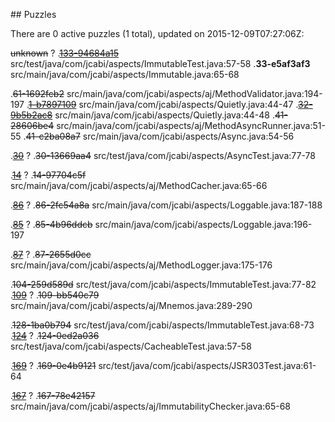 <md xmlns="http://www.w3.org/1999/xhtml" etag="28-puzzles-xsd/init.xsl">## Puzzles

There are 0 active puzzles (1 total), updated on 2015-12-09T07:27:06Z:

<del>unknown</del> ?
.[<del>133-94684a15</del>](https://github.com/jcabi/jcabi-aspects/issues/33) src/test/java/com/jcabi/aspects/ImmutableTest.java:57-58
.**33-e5af3af3** src/main/java/com/jcabi/aspects/Immutable.java:65-68

.<del>61-1692fcb2</del> src/main/java/com/jcabi/aspects/aj/MethodValidator.java:194-197
.[<del>1-b7897109</del>](https://github.com/jcabi/jcabi-aspects/issues/32) src/main/java/com/jcabi/aspects/Quietly.java:44-47
.[<del>32-9b5b2ac8</del>](https://github.com/jcabi/jcabi-aspects/issues/41) src/main/java/com/jcabi/aspects/Quietly.java:44-48
.<del>41-28606be4</del> src/main/java/com/jcabi/aspects/aj/MethodAsyncRunner.java:51-55
.<del>41-c2ba08a7</del> src/main/java/com/jcabi/aspects/Async.java:54-56


.[<del>30</del>](https://github.com/jcabi/jcabi-aspects/issues/30) ?
.<del>30-13669aa4</del> src/test/java/com/jcabi/aspects/AsyncTest.java:77-78

.[<del>14</del>](https://github.com/jcabi/jcabi-aspects/issues/14) ?
.<del>14-97704c5f</del> src/main/java/com/jcabi/aspects/aj/MethodCacher.java:65-66

.[<del>86</del>](https://github.com/jcabi/jcabi-aspects/issues/86) ?
.<del>86-2fc54a8a</del> src/main/java/com/jcabi/aspects/Loggable.java:187-188

.[<del>85</del>](https://github.com/jcabi/jcabi-aspects/issues/85) ?
.<del>85-4b96ddcb</del> src/main/java/com/jcabi/aspects/Loggable.java:196-197

.[<del>87</del>](https://github.com/jcabi/jcabi-aspects/issues/87) ?
.<del>87-2655d0cc</del> src/main/java/com/jcabi/aspects/aj/MethodLogger.java:175-176

.<del>104-259d589d</del> src/test/java/com/jcabi/aspects/ImmutableTest.java:77-82
.[<del>109</del>](https://github.com/jcabi/jcabi-aspects/issues/109) ?
.<del>109-bb540c79</del> src/main/java/com/jcabi/aspects/aj/Mnemos.java:289-290

.<del>128-1ba0b794</del> src/test/java/com/jcabi/aspects/ImmutableTest.java:68-73
.[<del>124</del>](https://github.com/jcabi/jcabi-aspects/issues/124) ?
.<del>124-0ed2a036</del> src/test/java/com/jcabi/aspects/CacheableTest.java:57-58

.[<del>169</del>](https://github.com/jcabi/jcabi-aspects/pull/169) ?
.<del>169-0e4b9121</del> src/test/java/com/jcabi/aspects/JSR303Test.java:61-64

.[<del>167</del>](https://github.com/jcabi/jcabi-aspects/issues/167) ?
.<del>167-78e42157</del> src/main/java/com/jcabi/aspects/aj/ImmutabilityChecker.java:65-68

</md>